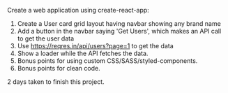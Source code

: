 Create a web application using create-react-app:
1. Create a User card grid layout having navbar showing any brand name
2. Add a button in the navbar saying 'Get Users', which makes an API call to get the user data
3. Use https://reqres.in/api/users?page=1 to get the data
4. Show a loader while the API fetches the data.
5. Bonus points for using custom CSS/SASS/styled-components.
6. Bonus points for clean code.

2 days taken to finish this project.